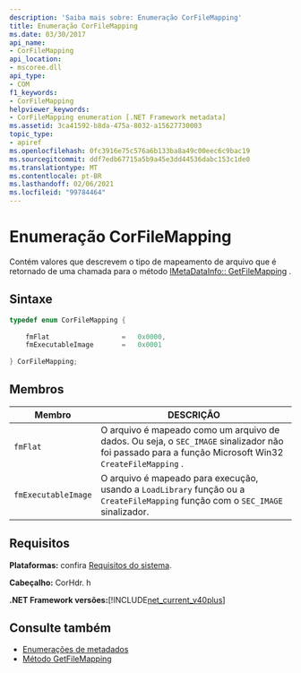 ```yaml
---
description: 'Saiba mais sobre: Enumeração CorFileMapping'
title: Enumeração CorFileMapping
ms.date: 03/30/2017
api_name:
- CorFileMapping
api_location:
- mscoree.dll
api_type:
- COM
f1_keywords:
- CorFileMapping
helpviewer_keywords:
- CorFileMapping enumeration [.NET Framework metadata]
ms.assetid: 3ca41592-b8da-475a-8032-a15627730003
topic_type:
- apiref
ms.openlocfilehash: 0fc3916e75c576a6b133ba8a49c00eec6c9bac19
ms.sourcegitcommit: ddf7edb67715a5b9a45e3dd44536dabc153c1de0
ms.translationtype: MT
ms.contentlocale: pt-BR
ms.lasthandoff: 02/06/2021
ms.locfileid: "99784464"
---
```

# <a name="corfilemapping-enumeration"></a>Enumeração CorFileMapping

Contém valores que descrevem o tipo de mapeamento de arquivo que é retornado de uma chamada para o método [IMetaDataInfo:: GetFileMapping](imetadatainfo-getfilemapping-method.md) .  
  
## <a name="syntax"></a>Sintaxe  
  
```cpp  
typedef enum CorFileMapping {  
  
    fmFlat                  =   0x0000,  
    fmExecutableImage       =   0x0001  
  
} CorFileMapping;  
```  
  
## <a name="members"></a>Membros  
  
|Membro|DESCRIÇÃO|  
|------------|-----------------|  
|`fmFlat`|O arquivo é mapeado como um arquivo de dados. Ou seja, o `SEC_IMAGE` sinalizador não foi passado para a função Microsoft Win32 `CreateFileMapping` .|  
|`fmExecutableImage`|O arquivo é mapeado para execução, usando a `LoadLibrary` função ou a `CreateFileMapping` função com o `SEC_IMAGE` sinalizador.|  
  
## <a name="requirements"></a>Requisitos  

 **Plataformas:** confira [Requisitos do sistema](../../get-started/system-requirements.md).  
  
 **Cabeçalho:** CorHdr. h  
  
 **.NET Framework versões:**[!INCLUDE[net_current_v40plus](../../../../includes/net-current-v40plus-md.md)]  
  
## <a name="see-also"></a>Consulte também

- [Enumerações de metadados](metadata-enumerations.md)
- [Método GetFileMapping](imetadatainfo-getfilemapping-method.md)
